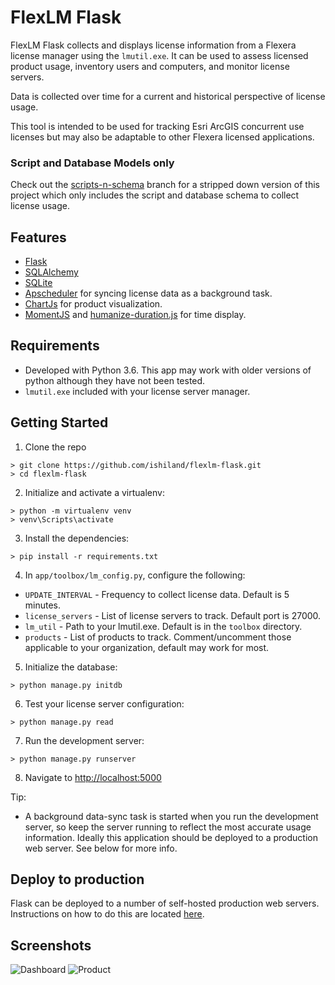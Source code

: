 FlexLM Flask
============

FlexLM Flask collects and displays license information from a Flexera license manager using the `lmutil.exe`. It can be used to assess licensed product usage, inventory users and computers, and monitor license servers.

Data is collected over time for a current and historical perspective of license usage.

This tool is intended to be used for tracking Esri ArcGIS concurrent use licenses but may also be adaptable to other Flexera licensed applications.

### Script and Database Models only

Check out the [scripts-n-schema](https://github.com/ishiland/flexlm-flask/tree/script-n-schema) branch for a stripped down version of this project which only includes the script and database schema to collect license usage.

## Features
 * [Flask](http://flask.pocoo.org/)
 * [SQLAlchemy](https://www.sqlalchemy.org/)
 * [SQLite](https://www.sqlite.org/)
 * [Apscheduler](https://apscheduler.readthedocs.io/en/latest/) for syncing license data as a background task.
 * [ChartJs](http://www.chartjs.org/) for product visualization.
 * [MomentJS](https://momentjs.com/) and [humanize-duration.js](https://evanhahn.github.io/HumanizeDuration.js/) for time display.

## Requirements
 * Developed with Python 3.6. This app may work with older versions of python although they have not been tested.
 * `lmutil.exe` included with your license server manager.

## Getting Started

1. Clone the repo
  ```
  > git clone https://github.com/ishiland/flexlm-flask.git
  > cd flexlm-flask
  ```

2. Initialize and activate a virtualenv:
  ```
  > python -m virtualenv venv
  > venv\Scripts\activate
  ```

3. Install the dependencies:
  ```
  > pip install -r requirements.txt
  ```
  
4. In `app/toolbox/lm_config.py`, configure the following:
  * `UPDATE_INTERVAL` - Frequency to collect license data. Default is 5 minutes.
  * `license_servers` - List of license servers to track. Default port is 27000.
  * `lm_util` - Path to your lmutil.exe. Default is in the `toolbox` directory.
  * `products` - List of products to track. Comment/uncomment those applicable to your organization, default may work for most.
    
5. Initialize the database:
  ```
  > python manage.py initdb
  ```

6. Test your license server configuration:
  ```
  > python manage.py read
  ```


7. Run the development server:
  ```
  > python manage.py runserver
  ```

8. Navigate to [http://localhost:5000](http://localhost:5000)


Tip:
 * A background data-sync task is started when you run the development server, so keep the server running to reflect the most accurate usage information. Ideally this application should be deployed to a production web server. See below for more info.

## Deploy to production
Flask can be deployed to a number of self-hosted production web servers. Instructions on how to do this are located [here](http://flask.pocoo.org/docs/0.12/deploying/).


## Screenshots

![Dashboard](https://ishiland.github.io/flexlm-flask/screenshots/dashboard.png)
![Product](https://ishiland.github.io/flexlm-flask/screenshots/product.png)